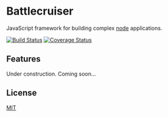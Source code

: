 # Battlecruiser

  JavaScript framework for building complex [node](http://nodejs.org) applications.
  
  [![Build Status](https://travis-ci.org/13rentgen/battlecruiser.svg?branch=dev)](https://travis-ci.org/13rentgen/battlecruiser)
  [![Coverage Status](https://coveralls.io/repos/github/13rentgen/battlecruiser/badge.svg?branch=dev)](https://coveralls.io/github/13rentgen/battlecruiser?branch=dev)

## Features
Under construction. Coming soon...

## License

  [MIT](LICENSE)

